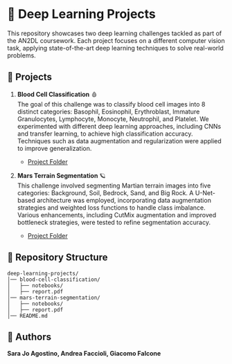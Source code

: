 # 🧠 Deep Learning Projects

This repository showcases two deep learning challenges tackled as part of the AN2DL coursework. Each project focuses on a different computer vision task, applying state-of-the-art deep learning techniques to solve real-world problems.

## 📌 Projects

1. **Blood Cell Classification** 🩸  
   The goal of this challenge was to classify blood cell images into 8 distinct categories: Basophil, Eosinophil, Erythroblast, Immature Granulocytes, Lymphocyte, Monocyte, Neutrophil, and Platelet. We experimented with different deep learning approaches, including CNNs and transfer learning, to achieve high classification accuracy. Techniques such as data augmentation and regularization were applied to improve generalization.
   - [Project Folder](./blood-cell-classification/)

2. **Mars Terrain Segmentation** 🪐  
   This challenge involved segmenting Martian terrain images into five categories: Background, Soil, Bedrock, Sand, and Big Rock. A U-Net-based architecture was employed, incorporating data augmentation strategies and weighted loss functions to handle class imbalance. Various enhancements, including CutMix augmentation and improved bottleneck strategies, were tested to refine segmentation accuracy.
   - [Project Folder](./mars-terrain-segmentation/)

## 📂 Repository Structure
```
deep-learning-projects/
│── blood-cell-classification/
│   ├── notebooks/
│   ├── report.pdf
│── mars-terrain-segmentation/
│   ├── notebooks/
│   ├── report.pdf
│── README.md
```

## 👥 Authors
**Sara Jo Agostino, Andrea Faccioli, Giacomo Falcone**

